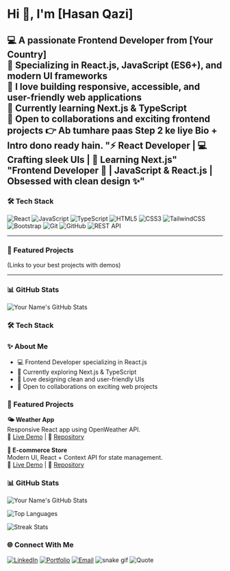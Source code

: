 # Hi 👋, I'm [Hasan Qazi]  

💻 A passionate **Frontend Developer** from [Your Country]  
🚀 Specializing in **React.js, JavaScript (ES6+), and modern UI frameworks**  
🎨 I love building **responsive, accessible, and user-friendly web applications**  
🌱 Currently learning **Next.js & TypeScript**  
🤝 Open to collaborations and exciting frontend projects
👉 Ab tumhare paas Step 2 ke liye Bio + Intro dono ready hain.
"⚡ React Developer | 💻 Crafting sleek UIs | 🌱 Learning Next.js"  "Frontend Developer 🚀 | JavaScript &amp; React.js | Obsessed with clean design ✨"
---

### 🛠️ Tech Stack  
![React](https://img.shields.io/badge/-React-61DAFB?logo=react&logoColor=000&style=for-the-badge)
![JavaScript](https://img.shields.io/badge/-JavaScript-F7DF1E?logo=javascript&logoColor=000&style=for-the-badge)
![TypeScript](https://img.shields.io/badge/-TypeScript-3178C6?logo=typescript&logoColor=fff&style=for-the-badge)
![HTML5](https://img.shields.io/badge/-HTML5-E34F26?logo=html5&logoColor=fff&style=for-the-badge)
![CSS3](https://img.shields.io/badge/-CSS3-1572B6?logo=css3&logoColor=fff&style=for-the-badge)
![TailwindCSS](https://img.shields.io/badge/-TailwindCSS-38B2AC?logo=tailwind-css&logoColor=fff&style=for-the-badge)
![Bootstrap](https://img.shields.io/badge/-Bootstrap-7952B3?logo=bootstrap&logoColor=fff&style=for-the-badge)
![Git](https://img.shields.io/badge/-Git-F05032?logo=git&logoColor=fff&style=for-the-badge)
![GitHub](https://img.shields.io/badge/-GitHub-181717?logo=github&logoColor=fff&style=for-the-badge)
![REST API](https://img.shields.io/badge/-REST%20API-02569B?logo=swagger&logoColor=fff&style=for-the-badge)


---

### 🚀 Featured Projects  
(Links to your best projects with demos)

---

### 📊 GitHub Stats  
![Your Name's GitHub Stats](https://github-readme-stats.vercel.app/api?username=YourUserName&show_icons=true&theme=radical)
### 🛠️ Tech Stack  
### ✨ About Me
- 💻 Frontend Developer specializing in React.js  
- 🌱 Currently exploring Next.js & TypeScript  
- 🎨 Love designing clean and user-friendly UIs  
- 🤝 Open to collaborations on exciting web projects  
### 🚀 Featured Projects  

**🌤 Weather App**  
Responsive React app using OpenWeather API.  
🔗 [Live Demo](https://yourproject.vercel.app) | 📂 [Repository](https://github.com/yourusername/weather-app)  

**🛒 E-commerce Store**  
Modern UI, React + Context API for state management.  
🔗 [Live Demo](https://yourecommerce.vercel.app) | 📂 [Repository](https://github.com/yourusername/ecommerce-app)  
### 📊 GitHub Stats
![Your Name's GitHub Stats](https://github-readme-stats.vercel.app/api?username=YourUserName&show_icons=true&theme=radical)  

![Top Languages](https://github-readme-stats.vercel.app/api/top-langs/?username=YourUserName&layout=compact&theme=radical)  

![Streak Stats](https://github-readme-streak-stats.herokuapp.com/?user=YourUserName&theme=radical)
### 🌐 Connect With Me
[![LinkedIn](https://img.shields.io/badge/LinkedIn-0A66C2?logo=linkedin&logoColor=fff&style=for-the-badge)](https://linkedin.com/in/yourprofile)
[![Portfolio](https://img.shields.io/badge/Portfolio-000?logo=vercel&logoColor=fff&style=for-the-badge)](https://yourportfolio.com)
[![Email](https://img.shields.io/badge/Email-D14836?logo=gmail&logoColor=fff&style=for-the-badge)](mailto:youremail@gmail.com)
![snake gif](https://github.com/YourUserName/YourUserName/blob/output/github-contribution-grid-snake.svg)
![Quote](https://quotes-github-readme.vercel.app/api?type=horizontal&theme=radical)


